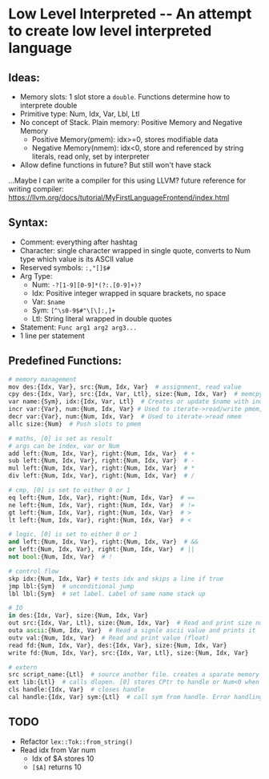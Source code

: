 # Low Level Interpreted -- An attempt to create low level interpreted language

## Ideas:

- Memory slots: 1 slot store a `double`. Functions determine how to interprete double
- Primitive type: Num, Idx, Var, Lbl, Ltl
- No concept of Stack. Plain memory: Positive Memory and Negative Memory
    - Positive Memory(pmem): idx>=0, stores modifiable data
    - Negative Memory(nmem): idx<0, store and referenced by string literals, read only, set by interpreter
- Allow define functions in future? But still won't have stack

...Maybe I can write a compiler for this using LLVM?
future reference for writing compiler: https://llvm.org/docs/tutorial/MyFirstLanguageFrontend/index.html

## Syntax:

- Comment: everything after hashtag
- Character: single character wrapped in single quote, converts to Num type which value is its ASCII value
- Reserved symbols: `:,"[]$#`
- Arg Type:
    - Num: `-?[1-9][0-9]*(?:.[0-9]+)?`
    - Idx: Positive integer wrapped in square brackets, no space
    - Var: `$name`
    - Sym: `[^\s0-9$#"\[\]:,]+`
    - Ltl: String literal wrapped in double quotes
- Statement: `Func arg1 arg2 arg3...`
- 1 line per statement
 
## Predefined Functions:

```Python
# memory management
mov des:{Idx, Var}, src:{Num, Idx, Var}  # assignment, read value
cpy des:{Idx, Var}, src:{Idx, Var, Ltl}, size:{Num, Idx, Var}  # memcpy. When src = Ltl, a new ltl is created and its idx is used as src idx
var name:{Sym}, idx:{Idx, Var, Ltl}  # Creates or update $name with index = idx
incr var:{Var}, num:{Num, Idx, Var} # Used to iterate->read/write pmem, potentially can be used to do stack operations
decr var:{Var}, num:{Num, Idx, Var}  # Used to iterate->read nmem
allc size:{Num}  # Push slots to pmem

# maths, [0] is set as result
# args can be index, var or Num
add left:{Num, Idx, Var}, right:{Num, Idx, Var}  # +
sub left:{Num, Idx, Var}, right:{Num, Idx, Var}  # -
mul left:{Num, Idx, Var}, right:{Num, Idx, Var}  # *
div left:{Num, Idx, Var}, right:{Num, Idx, Var}  # /

# cmp, [0] is set to either 0 or 1
eq left:{Num, Idx, Var}, right:{Num, Idx, Var}  # ==
ne left:{Num, Idx, Var}, right:{Num, Idx, Var}  # !=
gt left:{Num, Idx, Var}, right:{Num, Idx, Var}  # >
lt left:{Num, Idx, Var}, right:{Num, Idx, Var}  # <

# logic, [0] is set to either 0 or 1
and left:{Num, Idx, Var}, right:{Num, Idx, Var}  # &&
or left:{Num, Idx, Var}, right:{Num, Idx, Var}  # ||
not bool:{Num, Idx, Var}  # !

# control flow
skp idx:{Num, Idx, Var} # tests idx and skips a line if true
jmp lbl:{Sym}  # unconditional jump
lbl lbl:{Sym}  # set label. Label of same name stack up

# IO
in des:{Idx, Var}, size:{Num, Idx, Var}
out src:{Idx, Var, Ltl}, size:{Num, Idx, Var}  # Read and print size number of ascii chars
outa ascii:{Num, Idx, Var}  # Read a signle ascii value and prints it
outv val:{Num, Idx, Var}  # Read and print value (float)
read fd:{Num, Idx, Var}, des:{Idx, Var}, size:{Num, Idx, Var}
write fd:{Num, Idx, Var}, src:{Idx, Var, Ltl}, size:{Num, Idx, Var}

# extern
src script_name:{Ltl}  # source another file. creates a sparate memory map
ext lib:{Ltl}  # calls dlopen. [0] stores CPtr to handle or Num<0 when failure. [1] set to start of Null-ended error msg. Msg length < 999
cls handle:{Idx, Var}  # closes handle
cal handle:{Idx, Var} sym:{Ltl}  # call sym from handle. Error handling same as etn
```

## TODO
- Refactor `lex::Tok::from_string()`
- Read idx from Var num
    - Idx of $A stores 10
    - `[$A]` returns 10
